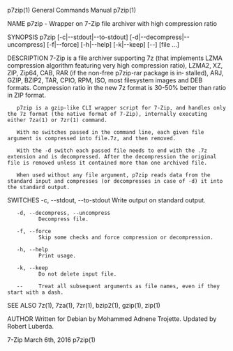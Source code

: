 p7zip(1)                                                                                   General Commands Manual                                                                                   p7zip(1)

NAME
       p7zip - Wrapper on 7-Zip file archiver with high compression ratio

SYNOPSIS
       p7zip [-c|--stdout|--to-stdout] [-d|--decompress|--uncompress] [-f|--force] [-h|--help] [-k|--keep] [--] [file ...]

DESCRIPTION
       7-Zip  is  a file archiver supporting 7z (that implements LZMA compression algorithm featuring very high compression ratio), LZMA2, XZ, ZIP, Zip64, CAB, RAR (if the non-free p7zip-rar package is in‐
       stalled), ARJ, GZIP, BZIP2, TAR, CPIO, RPM, ISO, most filesystem images and DEB formats.  Compression ratio in the new 7z format is 30-50% better than ratio in ZIP format.

       p7zip is a gzip-like CLI wrapper script for 7-Zip, and handles only the 7z format (the native format of 7-Zip), internally executing either 7za(1) or 7zr(1) command.

       With no switches passed in the command line, each given file argument is compressed into file.7z, and then removed.

       With the -d switch each passed file needs to end with the .7z extension and is decompressed. After the decompression the original file is removed unless it contained more than one archived file.

       When used without any file argument, p7zip reads data from the standard input and compresses (or decompresses in case of -d) it into the standard output.

SWITCHES
       -c, --stdout, --to-stdout
              Write output on standard output.

       -d, --decompress, --uncompress
              Decompress file.

       -f, --force
              Skip some checks and force compression or decompression.

       -h, --help
              Print usage.

       -k, --keep
              Do not delete input file.

       --     Treat all subsequent arguments as file names, even if they start with a dash.

SEE ALSO
       7z(1), 7za(1), 7zr(1), bzip2(1), gzip(1), zip(1)

AUTHOR
       Written for Debian by Mohammed Adnene Trojette. Updated by Robert Luberda.

7-Zip                                                                                          March 6th, 2016                                                                                       p7zip(1)
